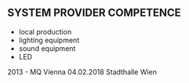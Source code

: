 ## SYSTEM PROVIDER COMPETENCE

+ local production
+ lighting equipment
+ sound equipment
+ LED

2013 - MQ Vienna
04.02.2018 Stadthalle Wien